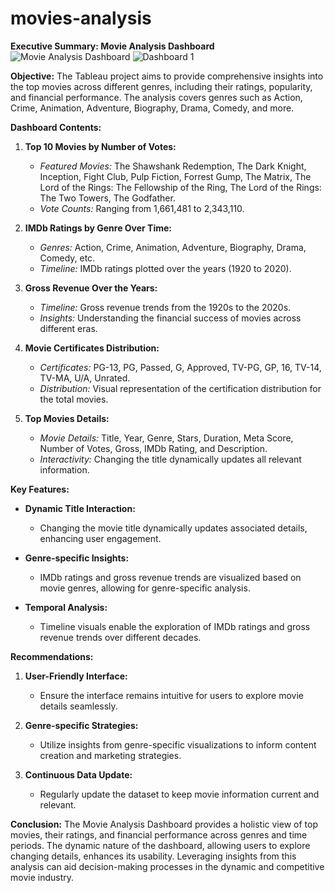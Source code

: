 # movies-analysis
**Executive Summary: Movie Analysis Dashboard**![Movie Analysis Dashboard](https://yashjagdale0207.github.io/movies-analysis/)
![Dashboard 1](https://github.com/yashjagdale0207/movies-analysis/assets/145290827/df4eda45-8a58-47ab-8d8d-beb60a197d40)

**Objective:**
The Tableau project aims to provide comprehensive insights into the top movies across different genres, including their ratings, popularity, and financial performance. The analysis covers genres such as Action, Crime, Animation, Adventure, Biography, Drama, Comedy, and more.

**Dashboard Contents:**

1. **Top 10 Movies by Number of Votes:**
   - *Featured Movies:* The Shawshank Redemption, The Dark Knight, Inception, Fight Club, Pulp Fiction, Forrest Gump, The Matrix, The Lord of the Rings: The Fellowship of the Ring, The Lord of the Rings: The Two Towers, The Godfather.
   - *Vote Counts:* Ranging from 1,661,481 to 2,343,110.

2. **IMDb Ratings by Genre Over Time:**
   - *Genres:* Action, Crime, Animation, Adventure, Biography, Drama, Comedy, etc.
   - *Timeline:* IMDb ratings plotted over the years (1920 to 2020).

3. **Gross Revenue Over the Years:**
   - *Timeline:* Gross revenue trends from the 1920s to the 2020s.
   - *Insights:* Understanding the financial success of movies across different eras.

4. **Movie Certificates Distribution:**
   - *Certificates:* PG-13, PG, Passed, G, Approved, TV-PG, GP, 16, TV-14, TV-MA, U/A, Unrated.
   - *Distribution:* Visual representation of the certification distribution for the total movies.

5. **Top Movies Details:**
   - *Movie Details:* Title, Year, Genre, Stars, Duration, Meta Score, Number of Votes, Gross, IMDb Rating, and Description.
   - *Interactivity:* Changing the title dynamically updates all relevant information.

**Key Features:**

- **Dynamic Title Interaction:**
  - Changing the movie title dynamically updates associated details, enhancing user engagement.

- **Genre-specific Insights:**
  - IMDb ratings and gross revenue trends are visualized based on movie genres, allowing for genre-specific analysis.

- **Temporal Analysis:**
  - Timeline visuals enable the exploration of IMDb ratings and gross revenue trends over different decades.

**Recommendations:**

1. **User-Friendly Interface:**
   - Ensure the interface remains intuitive for users to explore movie details seamlessly.

2. **Genre-specific Strategies:**
   - Utilize insights from genre-specific visualizations to inform content creation and marketing strategies.

3. **Continuous Data Update:**
   - Regularly update the dataset to keep movie information current and relevant.

**Conclusion:**
The Movie Analysis Dashboard provides a holistic view of top movies, their ratings, and financial performance across genres and time periods. The dynamic nature of the dashboard, allowing users to explore changing details, enhances its usability. Leveraging insights from this analysis can aid decision-making processes in the dynamic and competitive movie industry.



